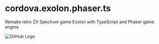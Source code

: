 # cordova.exolon.phaser.ts
Remake retro ZX Spectrum game Exolon with TypeScript and Phaser game engine

![GitHub Logo](/www/exolon.phaser.ts/build/assets/ui/gameLogo.png)
